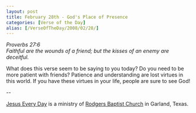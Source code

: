 ```yaml
---
layout: post
title: February 28th - God's Place of Presence
categories: [Verse of the Day]
alias: [/VerseOfTheDay/2008/02/28/]
---
```


_Proverbs 27:6  
Faithful are the wounds of a friend; but the kisses of an enemy are
deceitful._

What does this verse seem to be saying to you today? Do you need to
be more patient with friends? Patience and understanding are lost
virtues in this world. If you have these virtues in your life, people
are sure to see God!

 --

<a href=http://jesuseveryday.net>Jesus Every Day</a> is a ministry of <a href=http://rodgersbaptist.net>Rodgers Baptist Church</a> in Garland, Texas.
